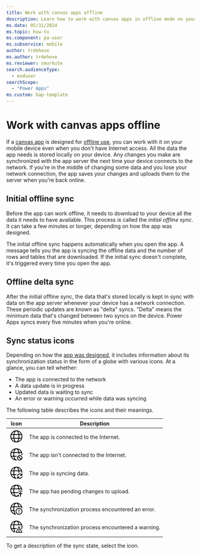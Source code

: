 ```yaml
---
title: Work with canvas apps offline
description: Learn how to work with canvas apps in offline mode on your mobile device.
ms.date: 05/31/2024
ms.topic: how-to
ms.component: pa-user
ms.subservice: mobile
author: trdehove
ms.author: trdehove
ms.reviewer: smurkute
search.audienceType: 
  - enduser
searchScope:
  - "Power Apps"
ms.custom: bap-template
---
```


# Work with canvas apps offline


If a [canvas app](../maker/index.md) is designed for [offline use](canvas-mobile-offline-overview.md), you can work with it on your mobile device even when you don't have Internet access. All the data the app needs is stored locally on your device. Any changes you make are synchronized with the app server the next time your device connects to the network. If you're in the middle of changing some data and you lose your network connection, the app saves your changes and uploads them to the server when you're back online.

## Initial offline sync

Before the app can work offline, it needs to download to your device all the data it needs to have available. This process is called the *initial offline sync*. It can take a few minutes or longer, depending on how the app was designed.

The initial offline sync happens automatically when you open the app. A message tells you the app is syncing the offline data and the number of rows and tables that are downloaded. If the initial sync doesn't complete, it's triggered every time you open the app.

## Offline delta sync

After the initial offline sync, the data that's stored locally is kept in sync with data on the app server whenever your device has a network connection. These periodic updates are known as "delta" syncs. "Delta" means the minimum data that's changed between two syncs on the device. Power Apps syncs every five minutes when you're online. 

## Sync status icons

Depending on how the [app was designed](canvas-mobile-offline-setup.md#using-the-offline-template-and-offline-status-icon), it includes information about its synchronization status in the form of a globe with various icons. At a glance, you can tell whether:

- The app is connected to the network
- A data update is in progress
- Updated data is waiting to sync
- An error or warning occurred while data was syncing

The following table describes the icons and their meanings.

| Icon | Description |
|------|--------------|
| ![Icon showing that the app is connected to the internet.](media/connected.png "Icon showing that the app is connected to the internet.")| The app is connected to the Internet. |
| ![Icon showing that the app isn't connected to the internet.](media/not-connected.png "Icon showing that the app isn't connected to the internet.") | The app isn't connected to the Internet. |
| ![Icon showing that the app is syncing data.](media/synching.png "Icon showing that the app is syncing data.") | The app is syncing data. |
| ![Icon showing that the app has pending changes to upload.](media/upload-pending-changes.png "Icon showing that the app has pending changes to upload.") | The app has pending changes to upload. |
| ![Icon showing that the synchronization process encountered an error.](media/error.png "Icon showing that the synchronization process encountered an error.") | The synchronization process encountered an error. |
| ![Icon showing that the synchronization process encountered a warning.](media/warning.png "Icon showing that the synchronization process encountered a warning.") | The synchronization process encountered a warning. |

To get a description of the sync state, select the icon.

